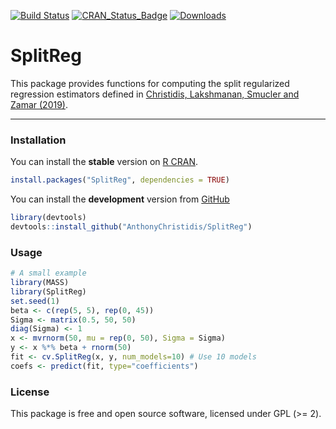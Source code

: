 
[![Build Status](https://app.travis-ci.com/AnthonyChristidis/SplitReg.svg?branch=master)](https://app.travis-ci.com/AnthonyChristidis/SplitReg) 
[![CRAN\_Status\_Badge](http://www.r-pkg.org/badges/version/SplitReg)](https://cran.r-project.org/package=SplitReg) 
[![Downloads](http://cranlogs.r-pkg.org/badges/SplitReg)](https://cran.r-project.org/package=SplitReg)

SplitReg
========

This package provides functions for computing the split regularized regression estimators defined in [Christidis, Lakshmanan, Smucler and Zamar (2019)](https://arxiv.org/abs/1712.03561).

------------------------------------------------------------------------

### Installation

You can install the **stable** version on [R CRAN](https://cran.r-project.org/package=SplitReg).

``` r
install.packages("SplitReg", dependencies = TRUE)
```

You can install the **development** version from [GitHub](https://github.com/AnthonyChristidis/SplitReg)

``` r
library(devtools)
devtools::install_github("AnthonyChristidis/SplitReg")
```

### Usage

``` r
# A small example
library(MASS)
library(SplitReg)
set.seed(1)
beta <- c(rep(5, 5), rep(0, 45))
Sigma <- matrix(0.5, 50, 50)
diag(Sigma) <- 1
x <- mvrnorm(50, mu = rep(0, 50), Sigma = Sigma)
y <- x %*% beta + rnorm(50)
fit <- cv.SplitReg(x, y, num_models=10) # Use 10 models
coefs <- predict(fit, type="coefficients")
```

### License

This package is free and open source software, licensed under GPL (&gt;= 2).
